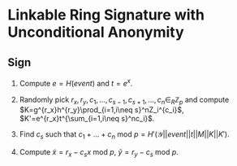 # Linkable Ring Signature with Unconditional Anonymity

## Sign

1. Compute $e=H(event)$ and $t=e^x$.

1. Randomly pick $r_x, r_y, c_1 ,..., c_{s-1},c_{s+1},...,c_n \in_R \mathbb{Z}_p$ and compute $K=g^{r_x}h^{r_y}\prod_{i=1,i\neq s}^nZ_i^{c_i}$, $K'=e^{r_x}t^{\sum_{i=1,i\neq s}^nc_i}$.

1. Find $c_s$ such that $c_1+...+c_n$ mod $p=H'(\mathcal{Y}||event||t||M||K||K')$.

1. Compute $\tilde{x}=r_x-c_sx$ mod $p$, $\tilde{y}=r_y-c_s$ mod $p$.